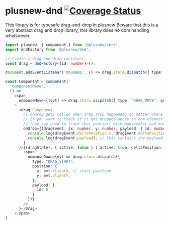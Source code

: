 # plusnew-dnd [![Coverage Status](https://coveralls.io/repos/github/plusnew/dnd/badge.svg?branch=master)](https://coveralls.io/github/plusnew/dnd)

This library is for typesafe drag-and-drop in plusnew
Beware that this is a very abstract drag and drop library, this library does no dom handling whatsoever.

```ts
import plusnew, { component } from '@plusnew/core';
import dndFactory from '@plusnew/dnd';

// Create a drag-and-drop container
const drag = dndFactory<{id: number}>();

document.addEventListener('mouseUp', () => drag.store.dispatch({ type: "DRAG_STOP" });

const Component = component(
  'ComponentName',
  () =>
    <span
      onmouseMove={(evt) => drag.store.dispatch({ type: "DRAG_MOVE", position: { x: evt.clientX, y: evt.clientY }})}
    >
      <drag.Component
        // onDrop gets called when drag stop happened, no matter where it gets dropped
        // if you want to track if it got dropped above an dom element here,
        // than you need to track that yourself with mouseenter and mouseleave
        onDrop={(dragEvent: {x: number, y: number, payload: { id: number }}) => {
          console.log(dragEvent.deltaPosition.x, dragEvent.deltaPosition.y); // In these variables are the delta positions, how much it moved compared to the startPosition
          console.log(dragEvent.payload); // This contains the payload value which was called at drag.startDrag
        }
      }>{(dragState): { active: false } { active: true, deltaPosition: { x: number, y: number }, payload: { id: number }} =>
        <span
          onmouseDown={evt => drag.store.dispatch({
            type: "DRAG_START",
            position: {
              x: evt.clientX, // start position
              y: evt.clientY,
            },
            payload: {
              id: 0
            }
          })}
        />
      }</Drag>
    </span>
)
```
